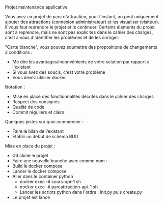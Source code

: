 Projet maintenance applicative

Vous avez un projet de parc d'attraction, pour l'instant, on peut uniquement ajouter des attractions (connexion administrateur) et les visualiser (visiteur).
Il vous faut reprendre le projet et le continuer.
Certains éléments du projet sont à reprendre, mais ne sont pas explicites dans le cahier des charges, c'est à vous d'identifier les problèmes et de les corriger.


"Carte blanche", vous pouvez soumettre des propositions de changements à conditions :
- Me dire les avantages/inconvénients de votre solution par rapport à l'existant
- Si vous avez des soucis, c'est votre problème
- Vous devez utiliser docker


Notation :
- Mise en place des fonctionnalités décrites dans le cahier des charges
- Respect des consignes
- Qualité de code
- Commit réguliers et clairs


Quelques pistes sur quoi commencer :
- Faire le bilan de l'existant
- Établir un début de schéma BDD

Mise en place du projet :
- Git clone le projet
- Faire une nouvelle branche avec comme nom : <NOM>-<PRENOM>
- Build le docker compose
- Lancer le docker compose
- Aller dans le container python
  - docker exec -it cours-api-1 sh
  - docker exec -it parcattraction-api-1 sh
  - Lancer les scripts python dans l'ordre : init.py puis create.py
- Le projet est lancé
